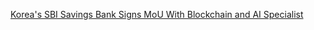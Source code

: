 [Korea's SBI Savings Bank Signs MoU With Blockchain and AI Specialist](https://cointelegraph.com/news/koreas-sbi-savings-bank-signs-mou-with-blockchain-and-ai-specialist)